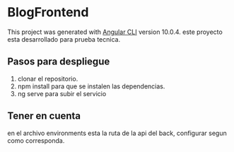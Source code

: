 # BlogFrontend

This project was generated with [Angular CLI](https://github.com/angular/angular-cli) version 10.0.4.
este proyecto esta desarrollado para prueba tecnica.

## Pasos para despliegue
1) clonar el repositorio.
2) npm install para que se instalen las dependencias.
3) ng serve para subir el servicio

## Tener en cuenta

en el archivo environments esta la ruta de la api del back, configurar segun como corresponda.
